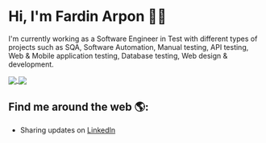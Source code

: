 # Hi, I'm Fardin Arpon 👋🏾
I'm currently working as a Software Engineer in Test with different types of projects such as SQA, Software Automation, Manual testing, API testing, Web & Mobile application testing, Database testing, Web design & development.

<a href="https://github.com/FardinArpon">
<img align="center" src="https://github-readme-stats.vercel.app/api?username=akmamun&show_icons=true&count_private=true&hide=contribs&line_height=40" />
</a>
<a href="https://github.com/FardinArpon">
  <img align="center" src="https://github-readme-stats.vercel.app/api/top-langs/?username=akmamun&langs_count=8&hide=shell,java,html,css,scss,php,vue" />
</a>


## Find me around the web 🌎:
- Sharing updates on <a href="https://www.linkedin.com/in/fardin-amin-arpon-319b671aa/">LinkedIn</a>
